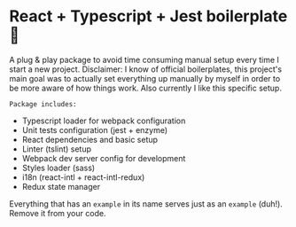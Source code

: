 # React + Typescript + Jest boilerplate 🍱

A plug & play package to avoid time consuming manual setup every time I start a new project. 
Disclaimer: I know of official boilerplates, this project's main goal was to actually set everything up manually by myself in order to be more aware of how things work. Also currently I like this specific setup.


`Package includes:`
- Typescript loader for webpack configuration
- Unit tests configuration (jest + enzyme)
- React dependencies and basic setup
- Linter (tslint) setup
- Webpack dev server config for development
- Styles loader (sass)
- i18n (react-intl + react-intl-redux)
- Redux state manager


Everything that has an `example` in its name serves just as an `example` (duh!). Remove it from your code.
